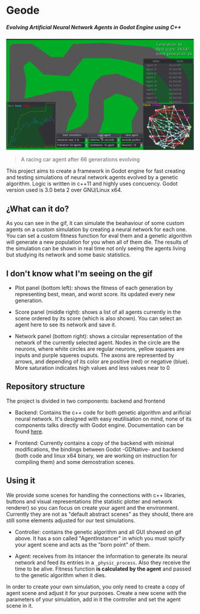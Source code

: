 # Geode
##### Evolving Artificial Neural Network Agents in Godot Engine using C++

![agent_car](pics/simulation.gif)
> A racing car agent after 66 generations evolving

This project aims to create a framework in Godot engine for fast creating and testing simulations of neural network agents evolved by a genetic algorithm. Logic is written in c++11 and highly uses concuency. Godot version used is 3.0 beta 2 over GNU/Linux x64.

## ¿What can it do?
As you can see in the gif, it can simulate the beahaviour of some custom agents on a custom simulation by creating a neural network for each one. You can set a custom fitness function for eval them and a genetic algorithm will generate a new population for you when all of them die. The results of the simulation can be shown in real time not only seeing the agents living but studying its network and some basic statistics.

## I don't know what I'm seeing on the gif

- Plot panel (bottom left): shows the fitness of each generation by representing best, mean, and worst score. Its updated every new generation.

- Score panel (middle right): shows a list of all agents currently in the scene ordered by its score (which is also shown). You can select an agent here to see its network and save it.

- Network panel (bottom right): shows a circular representation of the network of the currently selected agent. Nodes in the circle are the neurons, where white circles are regular neurons, yellow squares are inputs and purple squeres ouputs. The axons are represented by arrows, and depending of its color are positive (red) or negative (blue).
More saturation indicates high values and less values near to 0

## Repository structure

The project is divided in two components: backend and frontend

- Backend: Contains the c++ code for both genetic algorithm and arificial neural network. It's designed with easy reutilisation on mind, none of its components talks directly with Godot engine. Documentation can be found [here](https://si-ull.github.io/Proyecto/index.html).


- Frontend: Currently contains a copy of the backend with minimal modifications, the bindings between Godot -GDNative- and backend (both code and linux x64 binary, we are working on instruction for compiling them) and some demostration scenes.

## Using it
We provide some scenes for handling the connections with c++ libraries, buttons and visual representations (the statistic plotter and network renderer) so you can focus on create your agent and the environment.
Currently they are not as "default abstract scenes" as they should, there are still some elements adjusted for our test simulations.

- Controller: contains the genetic algorithm and all GUI showed on gif above. It has a son called "AgentInstancer" in which you must spicify your agent scene and acts as the "born point" of them.


- Agent: receives from its intancer the information to generate its neural network and feed its entries in a `_physic_process`. Also they receive the time to be alive. Fitness function **is calculated by the agent** and passed to the genetic algorithm when it dies.

In order to create your own simulation, you only need to create a copy of agent scene and adjust it for your purposes. Create a new scene with the parameters of your simulation, add in it the controller and set the agent scene in it.
